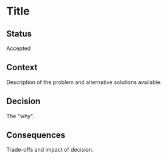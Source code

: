 # Title

## Status
Accepted

## Context
Description of the problem and alternative solutions available.

## Decision
The "why".

## Consequences
Trade-offs and impact of decision.